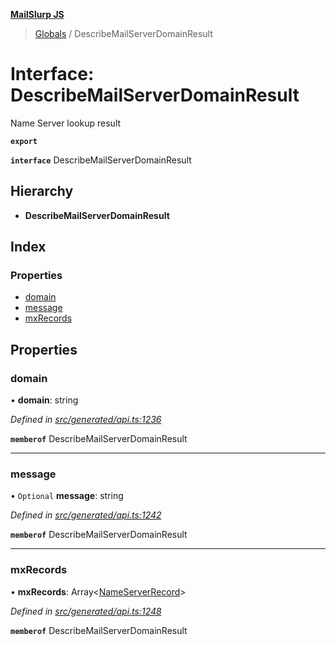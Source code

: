 **[MailSlurp JS](../README.md)**

> [Globals](../README.md) / DescribeMailServerDomainResult

# Interface: DescribeMailServerDomainResult

Name Server lookup result

**`export`** 

**`interface`** DescribeMailServerDomainResult

## Hierarchy

* **DescribeMailServerDomainResult**

## Index

### Properties

* [domain](describemailserverdomainresult.md#domain)
* [message](describemailserverdomainresult.md#message)
* [mxRecords](describemailserverdomainresult.md#mxrecords)

## Properties

### domain

•  **domain**: string

*Defined in [src/generated/api.ts:1236](https://github.com/mailslurp/mailslurp-client/blob/24bff2e/src/generated/api.ts#L1236)*

**`memberof`** DescribeMailServerDomainResult

___

### message

• `Optional` **message**: string

*Defined in [src/generated/api.ts:1242](https://github.com/mailslurp/mailslurp-client/blob/24bff2e/src/generated/api.ts#L1242)*

**`memberof`** DescribeMailServerDomainResult

___

### mxRecords

•  **mxRecords**: Array\<[NameServerRecord](nameserverrecord.md)>

*Defined in [src/generated/api.ts:1248](https://github.com/mailslurp/mailslurp-client/blob/24bff2e/src/generated/api.ts#L1248)*

**`memberof`** DescribeMailServerDomainResult
